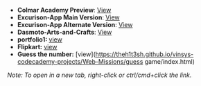 - **Colmar Academy Preview**: [View](https://theh1t3sh.github.io/vinsys-codecademy-projects/Web-Missions/colmar-academy/index.html)
- **Excurison-App Main Version**: [View](https://theh1t3sh.github.io/vinsys-codecademy-projects/Web-Missions/Excurison-App/index.html)
- **Excurison-App Alternate Version**: [View](https://theh1t3sh.github.io/vinsys-codecademy-projects/Web-Missions/Excurison-App/index-v2.html)
- **Dasmoto-Arts-and-Crafts**: [View](https://theh1t3sh.github.io/vinsys-codecademy-projects/Web-Missions/Dasmoto-Arts-and-Crafts/index.html)
- **portfolio1:** [view](https://theh1t3sh.github.io/vinsys-codecademy-missions/Web-projects/portfolio-responsive/)
- **Flipkart:** [view](https://theh1t3sh.github.io/vinsys-codecademy-projects/Web-Missions/flipkart/)
- **Guess the number:** [view](https://theh1t3sh.github.io/vinsys-codecademy-projects/Web-Missions/guess game/index.html)

_Note: To open in a new tab, right-click or ctrl/cmd+click the link._
